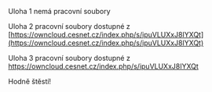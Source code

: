 Uloha 1
nemá pracovní soubory

Uloha 2
pracovní soubory dostupné z [https://owncloud.cesnet.cz/index.php/s/ipuVLUXxJ8IYXQt](https://owncloud.cesnet.cz/index.php/s/ipuVLUXxJ8IYXQt)

Uloha 3
pracovní soubory dostupné z https://owncloud.cesnet.cz/index.php/s/ipuVLUXxJ8IYXQt



Hodně štěstí!
